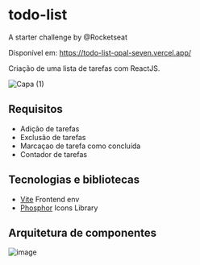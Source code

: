 # todo-list
 A starter challenge by @Rocketseat

Disponível em: https://todo-list-opal-seven.vercel.app/

Criação de uma lista de tarefas com ReactJS.

![Capa (1)](https://user-images.githubusercontent.com/23065460/210137287-a17a48ee-7eb4-40eb-9eb6-d1401e7d297d.png)

## Requisitos
- Adição de tarefas
- Exclusão de tarefas
- Marcaçao de tarefa como concluída
- Contador de tarefas

## Tecnologias e bibliotecas
- [Vite](https://vitejs.dev/) Frontend env
- [Phosphor](https://phosphoricons.com/) Icons Library

## Arquitetura de componentes
![image](https://user-images.githubusercontent.com/23065460/210137250-948e22a5-6cc6-4bfe-8bd5-7c329bc6eec7.png)
